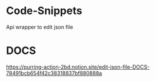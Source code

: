 # Code-Snippets
Api wrapper to edit json file 

# DOCS

https://purring-action-2bd.notion.site/edit-json-file-DOCS-78491bcb654f42c38318837bf880888a
